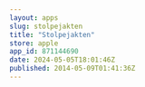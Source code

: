 ```yaml
---
layout: apps
slug: stolpejakten
title: "Stolpejakten"
store: apple
app_id: 871144690
date: 2024-05-05T18:01:46Z
published: 2014-05-09T01:41:36Z
---
```

